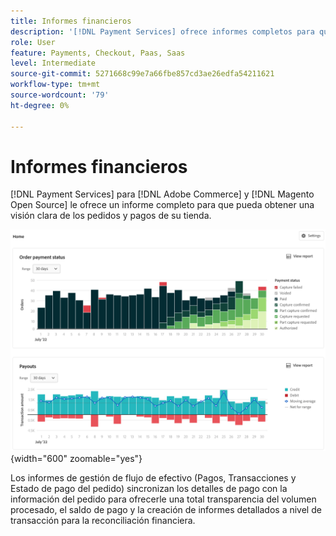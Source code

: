```yaml
---
title: Informes financieros
description: '[!DNL Payment Services] ofrece informes completos para que puedas obtener una visión clara de los pedidos y pagos de tu tienda.'
role: User
feature: Payments, Checkout, Paas, Saas
level: Intermediate
source-git-commit: 5271668c99e7a66fbe857cd3ae26edfa54211621
workflow-type: tm+mt
source-wordcount: '79'
ht-degree: 0%

---
```


# Informes financieros

[!DNL Payment Services] para [!DNL Adobe Commerce] y [!DNL Magento Open Source] le ofrece un informe completo para que pueda obtener una visión clara de los pedidos y pagos de su tienda.

![Vista de informes financieros](assets/reports-view.png){width="600" zoomable="yes"}

Los informes de gestión de flujo de efectivo (Pagos, Transacciones y Estado de pago del pedido) sincronizan los detalles de pago con la información del pedido para ofrecerle una total transparencia del volumen procesado, el saldo de pago y la creación de informes detallados a nivel de transacción para la reconciliación financiera.
